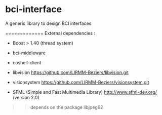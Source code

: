 bci-interface
=============

A generic library to design BCI interfaces

=============
External dependencies :

- Boost > 1.40 (thread system)


- bci-middleware

- coshell-client

- libvision
https://github.com/LIRMM-Beziers/libvision.git

- visionsystem
https://github.com/LIRMM-Beziers/visionsystem.git



- SFML (Simple and Fast Multimedia Library)
http://www.sfml-dev.org/ (version 2.0)
>> depends on the package libjpeg62
